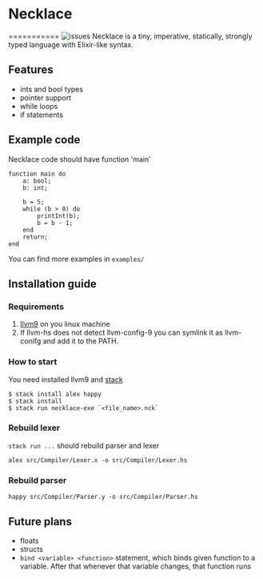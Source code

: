 # Necklace
===========
![issues](https://img.shields.io/bitbucket/issues/NecklaceTeam/necklace)
Necklace is a tiny, imperative, statically, strongly typed language with Elixir-like syntax.

## Features
 - ints and bool types
 - pointer support
 - while loops
 - if statements
 
## Example code
Necklace code should have function 'main'
```
function main do
    a: bool;
    b: int;

    b = 5;
    while (b > 0) do
        printInt(b);
        b = b - 1;
    end
    return;
end
```
You can find more examples in `examples/`

## Installation guide
### Requirements
1. [llvm9](https://releases.llvm.org/download.html) on you linux machine
2. If llvm-hs does not detect llvm-config-9 you can symlink it as llvm-conifg and add it to the PATH.

### How to start
You need installed llvm9 and [stack](https://docs.haskellstack.org/en/stable/README/)
```shell
$ stack install alex happy
$ stack install
$ stack run necklace-exe `<file_name>.nck`
```
### Rebuild lexer
`stack run ...` should rebuild parser and lexer 
```shell  
alex src/Compiler/Lexer.x -o src/Compiler/Lexer.hs
```
### Rebuild parser
```shell
happy src/Compiler/Parser.y -o src/Compiler/Parser.hs
```

## Future plans
 - floats
 - structs
 - `bind <variable> <function>` statement, which binds given function to a variable. After that whenever that variable changes, that function runs
 

